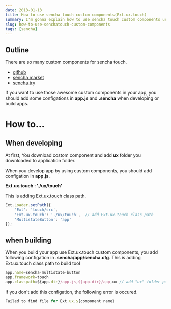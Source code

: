 ```yaml
---
date: 2013-01-13
title: How to use sencha touch custom components(Ext.ux.touch)
summary: I'm gonna explain how to use sencha touch custom components using Ext.ux.touch
slug: how-to-use-senchatouch-custom-components
tags: [sencha]
---
```


## Outline
There are so many custom components for sencha touch.

* [github](https://github.com/search?q=sench+touch&ref=commandbar)
* [sencha market](https://market.sencha.com/)
* [sencha try](http://try.sencha.com/touch/2.1.0/)

If you want to use those awesome custom components in your app, you should add some configations in **app.js** and **.sencha** when developing or build apps.


# How to...

## When developing

At first, You download costom component and add **ux** folder you downloaded to application folder.

When you develop app by using custom components, you should add configation in **app.js**.<br>

**Ext.ux.touch : './ux/touch'**

This is adding Ext.ux.touch class path.

```js
Ext.Loader.setPath({
	'Ext': 'touch/src',
	'Ext.ux.touch': './ux/touch',  // add Ext.ux.touch class path
	'MultistateButton': 'app'
});
```

## when building

When you build your app use Ext.ux.touch custom components, you add following configation in **.sencha/app/sencha.cfg**.
This is adding Ext.ux.touch class path to build tool


```js
app.name=sencha-multistate-button
app.framework=touch
app.classpath=${app.dir}/app.js,${app.dir}/app,ux // add "ux" folder path
```


If you don't add this configation, the following error is occured.


```js
Failed to find file for Ext.ux.${component name}
```
